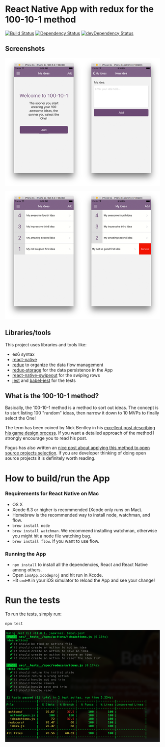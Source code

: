 # React Native App with redux for the 100-10-1 method

[![Build Status](https://travis-ci.org/procoder17/react-native-redux-app-100-10-1.svg?branch=master)](https://travis-ci.org/procoder17/react-native-redux-app-100-10-1) [![Dependency Status](https://david-dm.org/procoder17/react-native-redux-app-100-10-1.svg)](https://david-dm.org/procoder17/react-native-redux-app-100-10-1) [![devDependency Status](https://david-dm.org/procoder17/react-native-redux-app-100-10-1/dev-status.svg)](https://david-dm.org/procoder17/react-native-redux-app-100-10-1#info=devDependencies)

## Screenshots

![100-10-1 App new idea](images/app-new-idea.png "100-10-1 App new idea")

![100-10-1 App list](images/app-list.png "100-10-1 App list")

## Libraries/tools

This project uses libraries and tools like:
- es6 syntax
- [react-native](https://facebook.github.io/react-native)
- [redux](http://redux.js.org) to organize the data flow management
- [redux-storage](https://github.com/michaelcontento/redux-storage) for the data persistence in the App
- [react-native-swipeout](https://github.com/dancormier/react-native-swipeout) for the swiping rows
- [jest](https://facebook.github.io/jest) and [babel-jest](https://github.com/babel/babel-jest) for the tests

## What is the 100-10-1 method?

Basically, the 100-10-1 method is a method to sort out ideas. The concept is to start listing 100 "random" ideas, then narrow it down to 10 MVPs to finally select the One!

The term has been coined by Nick Bentley in his [excellent post describing his game design process](https://nickbentleygames.wordpress.com/2014/05/12/the-100-10-1-method-for-game-design/). If you want a detailed approach of the method I strongly encourage you to read his post.

Fogus has also written an [nice post about applying this method to open source projects selection](http://blog.fogus.me/2015/11/04/the-100101-method-my-approach-to-open-source/). If you are developer thinking of doing open source projects it is definitely worth reading.

# How to build/run the App

### Requirements for React Native on Mac

- OS X
- Xcode 6.3 or higher is recommended (Xcode only runs on Mac).
- Homebrew is the recommended way to install node, watchman, and flow.
- `brew install node`
- `brew install watchman`. We recommend installing watchman, otherwise you might hit a node file watching bug.
- `brew install flow`. If you want to use flow.

### Running the App

- `npm install` to install all the dependencies, React and React Native among others.
- Open `iosApp.xcodeproj` and hit run in Xcode.
- Hit `cmd+R` in your iOS simulator to reload the App and see your change!

# Run the tests

To run the tests, simply run:

```
npm test
```

![Tests](images/tests.png "Tests")
